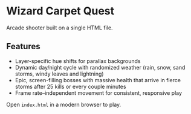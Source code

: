 # Wizard Carpet Quest

Arcade shooter built on a single HTML file.

## Features
- Layer-specific hue shifts for parallax backgrounds
- Dynamic day/night cycle with randomized weather (rain, snow, sand storms, windy leaves and lightning)
- Epic, screen-filling bosses with massive health that arrive in fierce storms after 25 kills or every couple minutes
- Frame rate–independent movement for consistent, responsive play

Open `index.html` in a modern browser to play.
